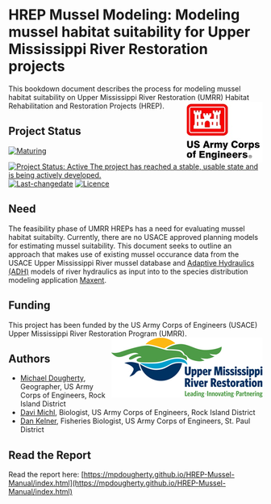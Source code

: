 # HREP Mussel Modeling: Modeling mussel habitat suitability for Upper Mississippi River Restoration projects
This bookdown document describes the process for modeling mussel habitat suitability on Upper Mississippi River Restoration (UMRR) Habitat Rehabilitation and Restoration Projects (HREP). <img src="docs/images/HDQLO-03_h120.jpg" align="right" />

## Project Status

[![Maturing](https://img.shields.io/badge/lifecycle-maturing-orange.svg)](https://www.tidyverse.org/lifecycle)
[![Project Status: Active The project has reached a stable, usable state and is being actively developed.](https://www.repostatus.org/badges/latest/active.svg)](https://www.repostatus.org/#active)
[![Last-changedate](https://img.shields.io/badge/last%20change-2019--05--14-yellowgreen.svg)](/commits/master)
[![Licence](https://img.shields.io/badge/licence-CC0-blue.svg)](http://choosealicense.com/licenses/cc0-1.0/)

## Need
The feasibility phase of UMRR HREPs has a need for evaluating mussel habitat suitabilty. Currently, there are no USACE approved planning models for estimating mussel suitability. This document seeks to outline an approach that makes use of existing mussel occurance data from the USACE Upper Mississippi River mussel database and [Adaptive Hydraulics (ADH)](https://www.erdc.usace.army.mil/Media/Fact-Sheets/Fact-Sheet-Article-View/Article/476708/adaptive-hydraulics-model-system/) models of river hydraulics as input into to the species distribution modeling application [Maxent](https://biodiversityinformatics.amnh.org/open_source/maxent/). 

## Funding
This project has been funded by the US Army Corps of Engineers (USACE) Upper Mississippi River Restoration Program (UMRR). <img src="docs/images/UMRRlogo_tag_rgb_300px.jpg" align="right" />

## Authors
* [Michael Dougherty](mailto:Michael.P.Dougherty@usace.army.mil), Geographer, US Army Corps of Engineers, Rock Island District
* [Davi Michl](mailto:Davi.E.Michl@usace.army.mil), Biologist, US Army Corps of Engineers, Rock Island District
* [Dan Kelner](mailto:Daniel.E.Kelner@usace.army.mil), Fisheries Biologist, US Army Corps of Engineers, St. Paul District

## Read the Report
Read the report here: [https://mpdougherty.github.io/HREP-Mussel-Manual/index.html](https://mpdougherty.github.io/HREP-Mussel-Manual/index.html)